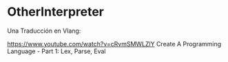 # OtherInterpreter
Una Traducción en Vlang:

https://www.youtube.com/watch?v=cRvmSMWLZlY
Create A Programming Language - Part 1: Lex, Parse, Eval

